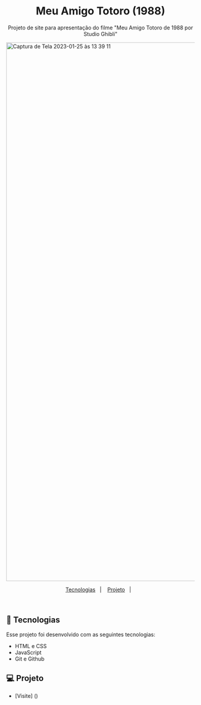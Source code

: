 <h1 align="center"> Meu Amigo Totoro (1988) </h1>

<p align="center">
Projeto de site para apresentação do filme "Meu Amigo Totoro de 1988 por Studio Ghibli" <br/>
</p>

<img width="1439" alt="Captura de Tela 2023-01-25 às 13 39 11" src="https://user-images.githubusercontent.com/100879173/214630115-9ae099a4-368a-484f-a6e1-48980a00becb.png">


<p align="center">
  <a href="#-tecnologias">Tecnologias</a>&nbsp;&nbsp;&nbsp;|&nbsp;&nbsp;&nbsp;
  <a href="#-projeto">Projeto</a>&nbsp;&nbsp;&nbsp;|&nbsp;&nbsp;&nbsp;
</p>

<br>

## 🚀 Tecnologias

Esse projeto foi desenvolvido com as seguintes tecnologias:

- HTML e CSS
- JavaScript
- Git e Github

## 💻 Projeto

- [Visite] ()

